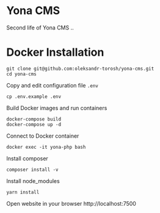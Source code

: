 # Yona CMS

Second life of Yona CMS ..

# Docker Installation

    git clone git@github.com:oleksandr-torosh/yona-cms.git
    cd yona-cms
    
Copy and edit configuration file `.env`
    
    cp .env.example .env
    
Build Docker images and run containers

    docker-compose build
    docker-compose up -d
    
Connect to Docker container

    docker exec -it yona-php bash
    
Install composer

    composer install -v
    
Install node_modules

    yarn install
    
Open website in your browser http://localhost:7500